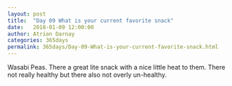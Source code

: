 ```yaml
---
layout: post  
title:  "Day 09 What is your current favorite snack"  
date:   2018-01-09 12:00:00  
author: Atrion Darnay  
categories: 365days
permalink: 365days/Day-09-What-is-your-current-favorite-snack.html  
---
```


  Wasabi Peas. There a great lite snack with a nice little heat to them. There not really healthy but there also not overly un-healthy.
